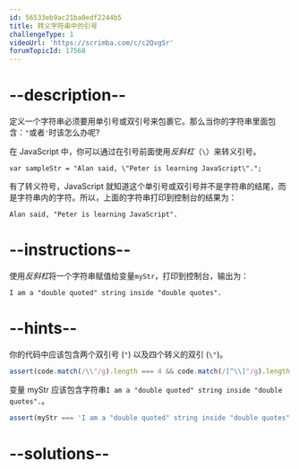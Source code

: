 ```yaml
---
id: 56533eb9ac21ba0edf2244b5
title: 转义字符串中的引号
challengeType: 1
videoUrl: 'https://scrimba.com/c/c2QvgSr'
forumTopicId: 17568
---
```


# --description--

定义一个字符串必须要用单引号或双引号来包裹它。那么当你的字符串里面包含：`"`或者`'`时该怎么办呢?

在 JavaScript 中，你可以通过在引号前面使用<dfn>反斜杠</dfn>（`\`）来转义引号。

`var sampleStr = "Alan said, \"Peter is learning JavaScript\".";`

有了转义符号，JavaScript 就知道这个单引号或双引号并不是字符串的结尾，而是字符串内的字符。所以，上面的字符串打印到控制台的结果为：

`Alan said, "Peter is learning JavaScript".`

# --instructions--

使用<dfn>反斜杠</dfn>将一个字符串赋值给变量`myStr`，打印到控制台，输出为：

`I am a "double quoted" string inside "double quotes".`

# --hints--

你的代码中应该包含两个双引号 (`"`) 以及四个转义的双引 (`\"`)。

```js
assert(code.match(/\\"/g).length === 4 && code.match(/[^\\]"/g).length === 2);
```

变量 myStr 应该包含字符串`I am a "double quoted" string inside "double quotes".`。

```js
assert(myStr === 'I am a "double quoted" string inside "double quotes".');
```

# --solutions--

